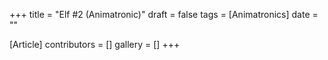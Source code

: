 +++
title = "Elf #2 (Animatronic)"
draft = false
tags = [Animatronics]
date = ""

[Article]
contributors = []
gallery = []
+++